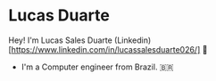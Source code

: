 # Lucas Duarte
Hey! I'm Lucas Sales Duarte  (Linkedin)[https://www.linkedin.com/in/lucassalesduarte026/] 👋
 - I'm a Computer engineer from Brazil. 🇧🇷
